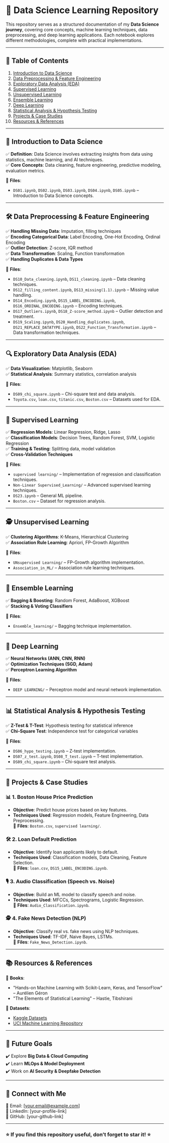 # 🚀 Data Science Learning Repository

This repository serves as a structured documentation of my **Data Science journey**, covering core concepts, machine learning techniques, data preprocessing, and deep learning applications. Each notebook explores different methodologies, complete with practical implementations.

---

## 📌 **Table of Contents**

1. [Introduction to Data Science](#introduction-to-data-science)
2. [Data Preprocessing & Feature Engineering](#data-preprocessing--feature-engineering)
3. [Exploratory Data Analysis (EDA)](#exploratory-data-analysis-eda)
4. [Supervised Learning](#supervised-learning)
5. [Unsupervised Learning](#unsupervised-learning)
6. [Ensemble Learning](#ensemble-learning)
7. [Deep Learning](#deep-learning)
8. [Statistical Analysis & Hypothesis Testing](#statistical-analysis--hypothesis-testing)
9. [Projects & Case Studies](#projects--case-studies)
10. [Resources & References](#resources--references)

---

## 📖 **Introduction to Data Science**

✅ **Definition**: Data Science involves extracting insights from data using statistics, machine learning, and AI techniques.\
✅ **Core Concepts**: Data cleaning, feature engineering, predictive modeling, evaluation metrics.

📂 **Files**:

- `DS01.ipynb`, `DS02.ipynb`, `DS03.ipynb`, `DS04.ipynb`, `DS05.ipynb` – Introduction to Data Science concepts.

---

## 🛠 **Data Preprocessing & Feature Engineering**

✅ **Handling Missing Data**: Imputation, filling techniques\
✅ **Encoding Categorical Data**: Label Encoding, One-Hot Encoding, Ordinal Encoding\
✅ **Outlier Detection**: Z-score, IQR method\
✅ **Data Transformation**: Scaling, Function transformation\
✅ **Handling Duplicates & Data Types**

📂 **Files**:

- `DS10_Data_cleaning.ipynb`, `DS11_cleaning.ipynb` – Data cleaning techniques.
- `DS12_filling_content.ipynb`, `DS13_missing(1.1).ipynb` – Missing value handling.
- `DS14_Encoding.ipynb`, `DS15_LABEL_ENCODING.ipynb`, `DS16_ORDINAL_ENCODING.ipynb` – Encoding techniques.
- `DS17_Outliers.ipynb`, `DS18_Z-score_method.ipynb` – Outlier detection and treatment.
- `DS19_Scaling.ipynb`, `DS20_Handling_duplicates.ipynb`, `DS21_REPLACE_DATATYPE.ipynb`, `DS22_Function_Transformation.ipynb` – Data transformation techniques.

---

## 🔍 **Exploratory Data Analysis (EDA)**

✅ **Data Visualization**: Matplotlib, Seaborn\
✅ **Statistical Analysis**: Summary statistics, correlation analysis

📂 **Files**:

- `DS09_chi_square.ipynb` – Chi-square test and data analysis.
- `Toyota.csv`, `loan.csv`, `titanic.csv`, `Boston.csv` – Datasets used for EDA.

---

## 🤖 **Supervised Learning**

✅ **Regression Models**: Linear Regression, Ridge, Lasso\
✅ **Classification Models**: Decision Trees, Random Forest, SVM, Logistic Regression\
✅ **Training & Testing**: Splitting data, model validation\
✅ **Cross-Validation Techniques**

📂 **Files**:

- `supervised learning/` – Implementation of regression and classification techniques.
- `Non-Linear Supervised_Learning/` – Advanced supervised learning techniques.
- `DS23.ipynb` – General ML pipeline.
- `Boston.csv` – Dataset for regression analysis.

---

## 🕵️ **Unsupervised Learning**

✅ **Clustering Algorithms**: K-Means, Hierarchical Clustering\
✅ **Association Rule Learning**: Apriori, FP-Growth Algorithm

📂 **Files**:

- `UNsupervised Learning/` – FP-Growth algorithm implementation.
- `Association_in_ML/` – Association rule learning techniques.

---

## 🎯 **Ensemble Learning**

✅ **Bagging & Boosting**: Random Forest, AdaBoost, XGBoost\
✅ **Stacking & Voting Classifiers**

📂 **Files**:

- `Ensemble_learning/` – Bagging technique implementation.

---

## 🧠 **Deep Learning**

✅ **Neural Networks (ANN, CNN, RNN)**\
✅ **Optimization Techniques (SGD, Adam)**\
✅ **Perceptron Learning Algorithm**

📂 **Files**:

- `DEEP LEARNING/` – Perceptron model and neural network implementation.

---

## 📊 **Statistical Analysis & Hypothesis Testing**

✅ **Z-Test & T-Test**: Hypothesis testing for statistical inference\
✅ **Chi-Square Test**: Independence test for categorical variables

📂 **Files**:

- `DS06_hypo_testing.ipynb` – Z-test implementation.
- `DS07_z_test.ipynb`, `DS08_T_test.ipynb` – T-test implementation.
- `DS09_chi_square.ipynb` – Chi-square test analysis.

---

## 🔬 **Projects & Case Studies**

### 📊 **1. Boston House Price Prediction**

- **Objective**: Predict house prices based on key features.
- **Techniques Used**: Regression models, Feature Engineering, Data Preprocessing.\
  📂 **Files**: `Boston.csv`, `supervised learning/`.

### 🛠 **2. Loan Default Prediction**

- **Objective**: Identify loan applicants likely to default.
- **Techniques Used**: Classification models, Data Cleaning, Feature Selection.\
  📂 **Files**: `loan.csv`, `DS15_LABEL_ENCODING.ipynb`.

### 🎙 **3. Audio Classification (Speech vs. Noise)**

- **Objective**: Build an ML model to classify speech and noise.
- **Techniques Used**: MFCCs, Spectrograms, Logistic Regression.\
  📂 **Files**: `Audio_Classification.ipynb`.

### 🕵️ **4. Fake News Detection (NLP)**

- **Objective**: Classify real vs. fake news using NLP techniques.
- **Techniques Used**: TF-IDF, Naive Bayes, LSTMs.\
  📂 **Files**: `Fake_News_Detection.ipynb`.

---

## 📚 **Resources & References**

🔹 **Books**:

- "Hands-on Machine Learning with Scikit-Learn, Keras, and TensorFlow" – Aurélien Géron
- "The Elements of Statistical Learning" – Hastie, Tibshirani



🔹 **Datasets**:

- [Kaggle Datasets](https://www.kaggle.com/datasets)
- [UCI Machine Learning Repository](https://archive.ics.uci.edu/ml/index.php)

---

## 🚀 **Future Goals**

✔️ Explore **Big Data & Cloud Computing**\
✔️ Learn **MLOps & Model Deployment**\
✔️ Work on **AI Security & Deepfake Detection**

---

## 🔗 **Connect with Me**

📧 Email: [[your.email@example.com](mailto\:your.email@example.com)]\
🔗 LinkedIn: [your-profile-link]\
🚀 GitHub: [your-github-link]

---

### ⭐ **If you find this repository useful, don’t forget to star it!** ⭐
